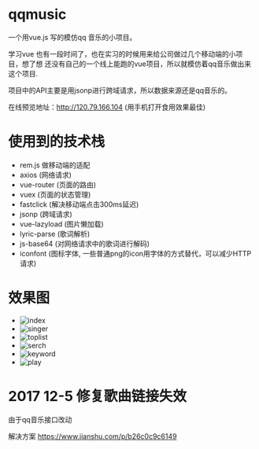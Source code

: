 # qqmusic

一个用vue.js 写的模仿qq 音乐的小项目。

学习vue 也有一段时间了，也在实习的时候用来给公司做过几个移动端的小项目，想了想 还没有自己的一个线上能跑的vue项目，所以就模仿着qq音乐做出来这个项目.

项目中的API主要是用jsonp进行跨域请求，所以数据来源还是qq音乐的。


在线预览地址：http://120.79.166.104 (用手机打开食用效果最佳)

# 使用到的技术栈
* rem.js 做移动端的适配
* axios (网络请求)
* vue-router (页面的路由)
* vuex (页面的状态管理)
* fastclick (解决移动端点击300ms延迟)
* jsonp (跨域请求)
* vue-lazyload (图片懒加载)
* lyric-parse (歌词解析)
* js-base64 (对网络请求中的歌词进行解码)
* iconfont (图标字体, 一些普通png的icon用字体的方式替代，可以减少HTTP请求)


# 效果图

* ![index](https://raw.githubusercontent.com/ccc865553742/v-qqmusic/master/images/index.jpg)
* ![singer](https://raw.githubusercontent.com/ccc865553742/v-qqmusic/master/images/singer.jpg)
* ![toplist](https://raw.githubusercontent.com/ccc865553742/v-qqmusic/master/images/toplist.jpg)
* ![serch](https://raw.githubusercontent.com/ccc865553742/v-qqmusic/master/images/search.jpg)
* ![keyword](https://raw.githubusercontent.com/ccc865553742/v-qqmusic/master/images/keyword.jpg)
* ![play](https://raw.githubusercontent.com/ccc865553742/v-qqmusic/master/images/start.jpg)


# 2017 12-5 修复歌曲链接失效
由于qq音乐接口改动

解决方案 https://www.jianshu.com/p/b26c0c9c6149


